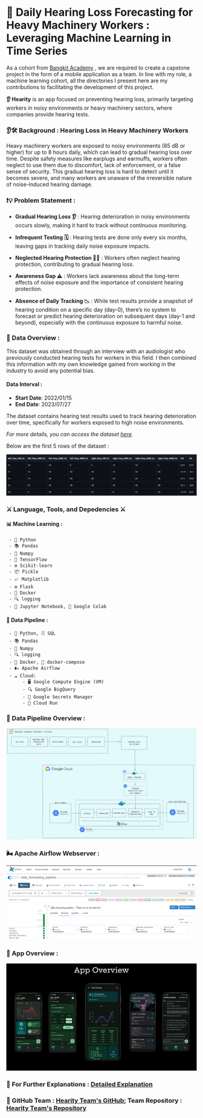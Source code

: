 # 📅 Daily Hearing Loss Forecasting for Heavy Machinery Workers : Leveraging Machine Learning in Time Series

As a cohort from [Bangkit Academy](https://grow.google/intl/id_id/bangkit/?tab=machine-learning)
, we are required to create a capstone project in the form of a mobile application as a team. In line with my role, a machine learning cohort, all the directories I present here are my contributions to facilitating the development of this project.

**👂 Hearity** is an app focused on preventing hearing loss, primarily targeting workers in noisy environments or heavy machinery sectors, where companies provide hearing tests.

### **👂🛠️ Background : Hearing Loss in Heavy Machinery Workers**

Heavy machinery workers are exposed to noisy environments (85 dB or higher) for up to 8 hours daily, which can lead to gradual hearing loss over time. Despite safety measures like earplugs and earmuffs, workers often neglect to use them due to discomfort, lack of enforcement, or a false sense of security. This gradual hearing loss is hard to detect until it becomes severe, and many workers are unaware of the irreversible nature of noise-induced hearing damage.

### **❗💡 Problem Statement** :
* **Gradual Hearing Loss 👂** : Hearing deterioration in noisy environments occurs slowly, making it hard to track without continuous monitoring.

* **Infrequent Testing 🗓️** : Hearing tests are done only every six months, leaving gaps in tracking daily noise exposure impacts.
* **Neglected Hearing Protection 🚫🦻** : Workers often neglect hearing protection, contributing to gradual hearing loss.
* **Awareness Gap ⚠️** : Workers lack awareness about the long-term effects of noise exposure and the importance of consistent hearing protection.
* **Absence of Daily Tracking 📉** : While test results provide a snapshot of hearing condition on a specific day (day-0), there’s no system to forecast or predict hearing deterioration on subsequent days (day-1 and beyond), especially with the continuous exposure to harmful noise.

### **📜 Data Overview** :
This dataset was obtained through an interview with an audiologist who previously conducted hearing tests for workers in this field. I then combined this information with my own knowledge gained from working in the industry to avoid any potential bias.

#### **Data Interval** :
- **Start Date**: 2022/01/15
- **End Date**: 2023/07/27

The dataset contains hearing test results used to track hearing deterioration over time, specifically for workers exposed to high noise environments.

*For more details, you can access the dataset [here](https://github.com/Erikszz/Hearity_Bangkit-Academy/tree/main/ml-forecasting/data).*

Below are the first 5 rows of the dataset :

![First 5 Tables](img/first_5_rows.png)

### **⚔️ Language, Tools, and Depedencies ⚔️**
#### **📊 Machine Learning** : 
     - 🐍 Python
     - 📚 Pandas
     - 🔢 Numpy
     - 🔮 TensorFlow
     - ⚙️ Scikit-learn
     - 📦 Pickle
     - 📈 Matplotlib
     - ⚙️ Flask
     - 🐳 Docker
     - 🔍 logging
     - 📒 Jupyter Notebook, 📙 Google Colab

#### **🔗 Data Pipeline** :
     - 🐍 Python, 🗄️ SQL 
     - 📚 Pandas
     - 🔢 Numpy
     - 🔍 logging
     - 🐳 Docker, 🐋 docker-compose
     - 🌬️ Apache Airflow
     - ☁️ Cloud:
          - 🖥️ Google Compute Engine (VM)
          - 🔍 Google BigQuery
          - 🔑 Google Secrets Manager
          - 🚀 Cloud Run

### **📇 Data Pipeline Overview** :
![Data Pipeline](img/data_pipeline.png)

### **🌬️ Apache Airflow Webserver** :
![Airflow Webserver](img/airflow_webserver.png)

### **📱 App Overview** :
![App Overview](img/hearity_app.png)

### **📖 For Further Explanations** : [Detailed Explanation](https://github.com/Erikszz/Hearity_Bangkit-Academy/blob/main/Explanations-Hearity.pdf)

### **🐙 GitHub Team** : [Hearity Team's GitHub](https://github.com/hearity-capstone); **Team Repository** : [Hearity Team's Repository](https://github.com/hearity-capstone/hearity-project)